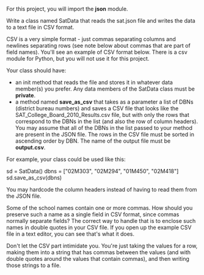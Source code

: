 For this project, you will import the **json** module.

Write a class named SatData that reads the sat.json file and writes the data to a text file in CSV format.

CSV is a very simple format - just commas separating columns and newlines separating rows (see note below about commas that are part of field names). You'll see an example of CSV format below. There is a csv module for Python, but you will not use it for this project.

Your class should have:
* an init method that reads the file and stores it in whatever data member(s) you prefer. Any data members of the SatData class must be **private**.
* a method named **save_as_csv** that takes as a parameter a list of DBNs (district bureau numbers) and saves a CSV file that looks like the SAT_College_Board_2010_Results.csv file, but with only the rows that correspond to the DBNs in the list (and also the row of column headers). You may assume that all of the DBNs in the list passed to your method are present in the JSON file. The rows in the CSV file must be sorted in ascending order by DBN. The name of the output file must be **output.csv**.

For example, your class could be used like this:

sd = SatData()
dbns = ["02M303", "02M294", "01M450", "02M418"]
sd.save_as_csv(dbns)

You may hardcode the column headers instead of having to read them from the JSON file.

Some of the school names contain one or more commas. How should you preserve such a name as a single field in CSV format, since commas normally separate fields? The correct way to handle that is to enclose such names in double quotes in your CSV file. If you open up the example CSV file in a text editor, you can see that's what it does.

Don't let the CSV part intimidate you. You're just taking the values for a row, making them into a string that has commas between the values (and with double quotes around the values that contain commas), and then writing those strings to a file.
